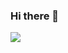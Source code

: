 ### Hi there 👋
<!--
- 🔭 I’m currently working on ... Polishing my python skills
- 🌱 I’m currently learning ... NodeJS
- 👯 I’m looking to collaborate on ... Python projects
- 🤔 I’m looking for help with ... N
- 💬 Ask me about ... Python and AngularJS
- 📫 How to reach me: ... geoffreymungai45@gmail.com
- 😄 Pronouns: ... He/Him
- ⚡ Fun fact: ... I do knife throwing as a sport
-->
![](https://komarev.com/ghpvc/?username=geoffrey45)
